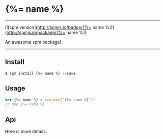 # {%= name %}

---

[![spm version](http://spmjs.io/badge/{%= name %})](http://spmjs.io/package/{%= name %})

An awesome spm package!

---

## Install

```
$ spm install {%= name %} --save
```

## Usage

```js
var {%= name %} = require('{%= name %}');
// use {%= name %}
```

## Api

Here is more details.

